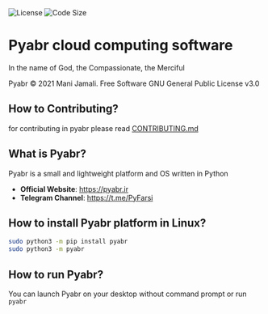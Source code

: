 <img src="https://img.shields.io/github/license/PyFarsi/pyabr?style=flat-square" alt="License"/>
<img src="https://img.shields.io/github/languages/code-size/PyFarsi/pyabr?style=flat-square" alt="Code Size"/>

# Pyabr cloud computing software

In the name of God, the Compassionate, the Merciful

Pyabr &copy; 2021 Mani Jamali. Free Software GNU General Public License v3.0

## How to Contributing?
for contributing in pyabr please read [CONTRIBUTING.md](/CONTRIBUTING.md)

## What is Pyabr?

Pyabr is a small and lightweight platform and OS written in Python

- **Official Website**: https://pyabr.ir
- **Telegram Channel**: https://t.me/PyFarsi

## How to install Pyabr platform in Linux?

```bash
sudo python3 -m pip install pyabr
sudo python3 -m pyabr
```

## How to run Pyabr?

You can launch Pyabr on your desktop without command prompt or run `pyabr`